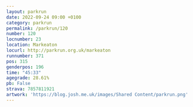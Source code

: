 ```yaml
---
layout: parkrun
date: 2022-09-24 09:00 +0100
category: parkrun
permalink: /parkrun/120
number: 120
locnumber: 23
location: Markeaton
locurl: http://parkrun.org.uk/markeaton
runnumber: 371
pos: 315
genderpos: 196
time: "45:33"
agegrade: 28.61%
pb: False
strava: 7857811921
artwork: 'https://blog.josh.me.uk/images/Shared Content/parkrun.png'
---
```

